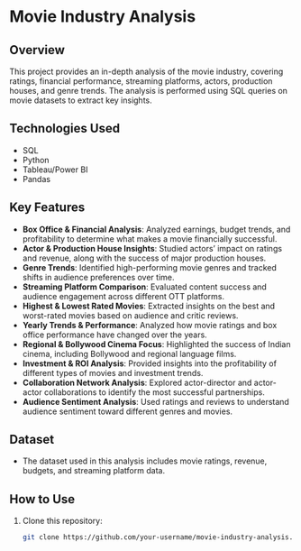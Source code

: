 # Movie Industry Analysis  

## Overview  
This project provides an in-depth analysis of the movie industry, covering ratings, financial performance, streaming platforms, actors, production houses, and genre trends. The analysis is performed using SQL queries on movie datasets to extract key insights.  

## Technologies Used  
- SQL  
- Python  
- Tableau/Power BI  
- Pandas  

## Key Features  
- **Box Office & Financial Analysis**: Analyzed earnings, budget trends, and profitability to determine what makes a movie financially successful.  
- **Actor & Production House Insights**: Studied actors’ impact on ratings and revenue, along with the success of major production houses.  
- **Genre Trends**: Identified high-performing movie genres and tracked shifts in audience preferences over time.  
- **Streaming Platform Comparison**: Evaluated content success and audience engagement across different OTT platforms.  
- **Highest & Lowest Rated Movies**: Extracted insights on the best and worst-rated movies based on audience and critic reviews.  
- **Yearly Trends & Performance**: Analyzed how movie ratings and box office performance have changed over the years.  
- **Regional & Bollywood Cinema Focus**: Highlighted the success of Indian cinema, including Bollywood and regional language films.  
- **Investment & ROI Analysis**: Provided insights into the profitability of different types of movies and investment trends.  
- **Collaboration Network Analysis**: Explored actor-director and actor-actor collaborations to identify the most successful partnerships.  
- **Audience Sentiment Analysis**: Used ratings and reviews to understand audience sentiment toward different genres and movies.  

## Dataset  
- The dataset used in this analysis includes movie ratings, revenue, budgets, and streaming platform data.  

## How to Use  
1. Clone this repository:  
   ```bash
   git clone https://github.com/your-username/movie-industry-analysis.git

